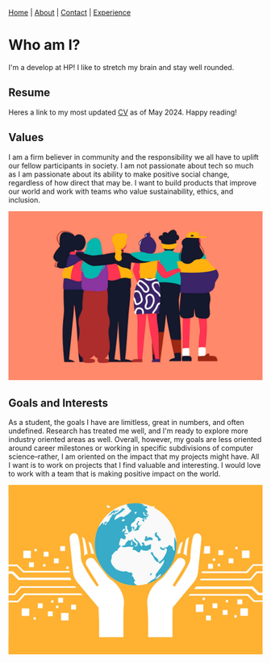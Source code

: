 [Home](index.html) | [About](about.html) | [Contact](contact.html) | [Experience](experience.html)

# Who am I?

I'm a develop at HP! I like to stretch my brain and stay well rounded.

## Resume
Heres a link to my most updated [CV](allyson_park_CV_5.24.24.pdf) as of May 2024. Happy reading!

## Values

I am a firm believer in community and the responsibility we all have to uplift our fellow participants in society. I am not passionate about tech so much as I am passionate about its ability to make positive social change, regardless of how direct that may be. I want to build products that improve our world and work with teams who value sustainability, ethics, and inclusion.

![Values image](images/values2.png)

## Goals and Interests

As a student, the goals I have are limitless, great in numbers, and often undefined. Research has treated me well, and I'm ready to explore more industry oriented areas as well. Overall, however, my goals are less oriented around career milestones or working in specific subdivisions of computer science–rather, I am oriented on the impact that my projects might have. All I want is to work on projects that I find valuable and interesting. I would love to work with a team that is making positive impact on the world.

![Goals image](images/goals2.jpg)
